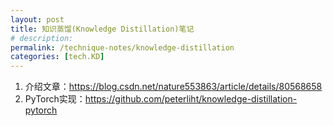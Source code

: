 ```yaml
---
layout: post
title: 知识蒸馏(Knowledge Distillation)笔记
# description: 
permalink: /technique-notes/knowledge-distillation
categories: [tech.KD]
---
```


1. 介绍文章：<https://blog.csdn.net/nature553863/article/details/80568658>
2. PyTorch实现：<https://github.com/peterliht/knowledge-distillation-pytorch>
